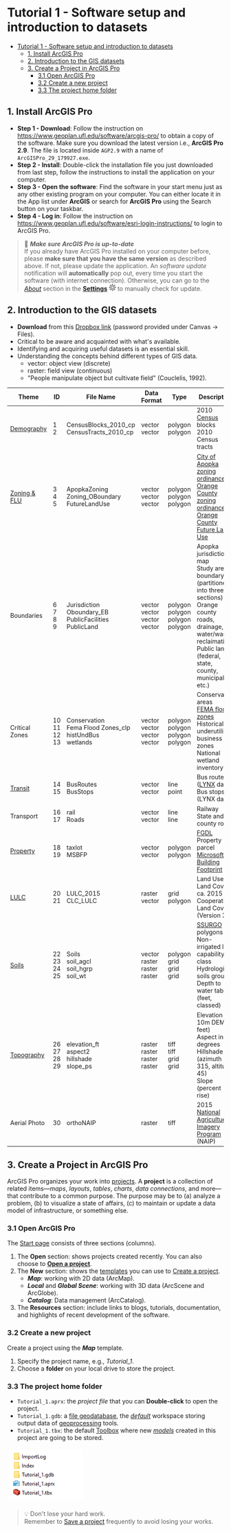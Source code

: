 # Tutorial 1 - Software setup and introduction to datasets

- [Tutorial 1 - Software setup and introduction to datasets](#tutorial-1---software-setup-and-introduction-to-datasets)
  - [1. Install ArcGIS Pro](#1-install-arcgis-pro)
  - [2. Introduction to the GIS datasets](#2-introduction-to-the-gis-datasets)
  - [3. Create a Project in ArcGIS Pro](#3-create-a-project-in-arcgis-pro)
    - [3.1 Open ArcGIS Pro](#31-open-arcgis-pro)
    - [3.2 Create a new project](#32-create-a-new-project)
    - [3.3 The project home folder](#33-the-project-home-folder)

## 1. Install ArcGIS Pro

- **Step 1 - Download**: Follow the instruction on
  https://www.geoplan.ufl.edu/software/arcgis-pro/ to obtain a copy of the
  software.
  Make sure you download the latest version i.e., **ArcGIS Pro 2.9**.
  The file is located inside `AGP2.9` with a name of `ArcGISPro_29_179927.exe`.
- **Step 2 - Install**: Double-click the installation file you just downloaded
  from last step, follow the instructions to install the application on your
  computer.
- **Step 3 - Open the software**: Find the software in your start menu just as
  any other existing program on your computer.
  You can either locate it in the App list under **ArcGIS** or search for
  **ArcGIS Pro** using the Search button on your taskbar.
- **Step 4 - Log in**:  Follow the instruction on
  https://www.geoplan.ufl.edu/software/esri-login-instructions/ to login to
  ArcGIS Pro.

> :memo: **_Make sure ArcGIS Pro is up-to-date_** <br>
> If you already have ArcGIS Pro installed on your computer before, please
> **make sure that you have the same version** as described above.
> If not, please update the application. An _software update_ notification will
> **automatically** pop out, every time you start the software (with internet
> connection).
> Otherwise, you can go to the [_About_](https://tinyurl.com/36v9vyw4) section
> in the [**Settings**](https://tinyurl.com/yy2w7f24)
> ![settings](img/settings_icon.png) to manually check for update.

## 2. Introduction to the GIS datasets

- **Download** from this [Dropbox link](https://tinyurl.com/26768krj)
  (password provided under Canvas -> Files).
- Critical to be aware and acquainted with what's available.
- Identifying and acquiring useful datasets is an essential skill.
- Understanding the concepts behind different types of GIS data.
  - vector: object view (discrete)
  - raster: field view (continuous)
  - "People manipulate object but cultivate field" (Couclelis, 1992).

| Theme | ID | File Name            | Data Format | Type | Description                                               |
|-------|----|----------------------|-------------|------|-----------------------------------------------------------|
| [Demography](../datasets/census/census.md) | 1 <br> 2 | CensusBlocks_2010_cp <br> CensusTracts_2010_cp | vector <br> vector  | polygon <br> polygon   | 2010 [Census](https://www2.census.gov/geo/pdfs/reference/geodiagram.pdf) blocks <br> 2010 Census tracts |
| [Zoning & FLU](../datasets/zoning_flu.md) | 3 <br> 4 <br> 5 | ApopkaZoning <br> Zoning_OBoundary <br> FutureLandUse | vector <br> vector <br> vector | polygon <br> polygon <br> polygon | [City of Apopka zoning ordinance](https://library.municode.com/fl/apopka/codes/code_of_ordinances?nodeId=PTIIILADECO_ART3ZODI_S3.1GEPR) <br> [Orange County zoning ordinance](https://library.municode.com/fl/orange_county/codes/code_of_ordinances?nodeId=PTIIORCOCO_CH38ZO_ARTIVZODIESZOMA) <br> [Orange County Future Land Use](https://www.orangecountyfl.net/PlanningDevelopment/ComprehensivePlanning.aspx#.X87_PGhKj-g)                                      |
| Boundaries | 6 <br> 7 <br> 8 <br> 9 | Jurisdiction <br> Oboundary_EB <br> PublicFacilities <br> PublicLand | vector <br> vector <br> vector <br> vector | polygon <br> polygon <br> polygon <br> polygon | Apopka jurisdiction map <br> Study area boundary (partitioned into three sections) <br> Orange county roads, drainage, water/waste reclaimation <br> Public land (federal, state, county, municipal, etc.) |
| <p id="critical_zones"> Critical Zones </p>  | 10 <br> 11 <br> 12 <br> 13 | Conservation <br> Fema Flood Zones_clp <br> histUndBus <br> wetlands | vector <br> vector <br> vector <br> vector | polygon <br> polygon <br> polygon <br> polygon | Conservation areas <br> [FEMA flood zones](https://www.fgdl.org/metadata/metadata_archive/fgdl_html/dfirm_fldhaz_apr08.htm) <br> Historically underutilized business zones <br> National wetland inventory                                      |
| [Transit](../datasets/transit.md) | 14 <br> 15 | BusRoutes <br> BusStops           | vector <br> vector   | line <br> point  | Bus routes ([LYNX](https://www.golynx.com/corporate-info/facts-glance.stml) data) <br> Bus stops (LYNX data) |
| Transport | 16 <br> 17 | rail <br> Roads | vector <br> vector | line <br> line | Railway <br> State and county roads |
| <a href="https://colab.research.google.com/drive/1dTJGRo9QLDyEhTLOQJDUw_F0UfnZUivM?authuser=1" rel="nofollow" id='property'>Property</a> | 18 <br> 19 | taxlot <br> MSBFP | vector <br> vector | polygon <br> polygon | [FGDL](https://www.fgdl.org/metadataexplorer/full_metadata.jsp?docId=%7B147B34F0-9E64-49AE-8B7F-5C4999BEC541%7D&loggedIn=false) Property parcel <br> [Microsoft Building Footprint](https://github.com/Microsoft/USBuildingFootprints) |
| [LULC](../datasets/lulc/lulc.md) | 20 <br> 21 | LULC_2015 <br> CLC_LULC | raster <br> vector    | grid <br> polygon | Land Use Land Cover ca. 2015 <br> Cooperative Land Cover (Version 3.3)|
| [Soils](../datasets/soils.md) | 22 <br> 23 <br> 24 <br> 25 | Soils <br> soil_agcl <br> soil_hgrp <br> soil_wt | vector <br> raster <br> raster <br> raster | polygon <br> grid <br> grid <br> grid | [SSURGO](https://www.nrcs.usda.gov/wps/portal/nrcs/detail/soils/survey/?cid=nrcs142p2_053627) soil polygons <br> Non-irrigated land capability class <br> Hydrologic soils group <br> Depth to water table (feet, classed)     |
| [Topography](../datasets/DEM/dem.md) | 26 <br> 27 <br> 28 <br> 29 | elevation_ft <br> aspect2 <br> hillshade <br> slope_ps | raster <br> raster <br> raster <br> raster | tiff <br> tiff <br> grid <br> grid | Elevation 10m DEM (in feet) <br> Aspect in degrees <br> Hillshade (azimuth 315, altitude 45) <br> Slope (percent rise)  |
| Aerial Photo | 30 | orthoNAIP      | raster    | tiff        | 2015 [National Agricultue Imagery Program](https://www.fsa.usda.gov/programs-and-services/aerial-photography/imagery-programs/naip-imagery/) (NAIP)   |

## 3. Create a Project in ArcGIS Pro

ArcGIS Pro organizes your work into [projects](https://tinyurl.com/2r7vcje2).
A **project** is a collection of related items—_maps_, _layouts_, *tables*,
*charts*, *data connections*, and more—that contribute to a common purpose.
The purpose may be to (a) analyze a problem, (b) to visualize a state of
affairs, (c) to maintain or update a data model of infrastructure, or
something else.

### 3.1 Open ArcGIS Pro

The [Start page](https://tinyurl.com/5jdkbk64) consists of three sections
(columns).

1. The **Open** section: shows projects created recently.
   You can also choose to
   [**Open a project**](https://tinyurl.com/yv24vema).
2. The **New** section: shows the [templates](https://tinyurl.com/jscpxv9f)
   you can use to [Create a project](https://tinyurl.com/2yy9mt9r).
   - **_Map_**: working with 2D data (ArcMap).
   - **_Local_** and **_Global Scene_**: working with 3D data
      (ArcScene and ArcGlobe).
   - **_Catalog_**: Data management (ArcCatalog).
3. The **Resources** section: include links to blogs, tutorials, documentation,
   and highlights of recent development of the software.

### 3.2 Create a new project

Create a project using the **_Map_** template.

1. Specify the project name, e.g., *Tutorial_1*.
2. Choose a **folder** on your local drive to store the project.

### 3.3 The project home folder

- `Tutorial_1.aprx`: the _project file_ that you can **Double-click** to
  open the project.
- `Tutorial_1.gdb`: a [file geodatabase](https://tinyurl.com/4xtbkdc2), the
  [_default_](https://tinyurl.com/nm23t36r) workspace storing output data of
  [geoprocessing](https://tinyurl.com/3z98ewvf) tools.
- `Tutorial_1.tbx`: the default [Toolbox](https://tinyurl.com/5ef7jhfy) where
  new [_models_](https://tinyurl.com/usr7hktu) created in this project are
  going to be stored.

<img alt="proj_folder" vspace="5px" src="img/proj_folder.png">

> :bulb: Don't lose your hard work.<br>
> Remember to [Save a project](https://tinyurl.com/wh5u4e2r) frequently to
> avoid losing your works.
